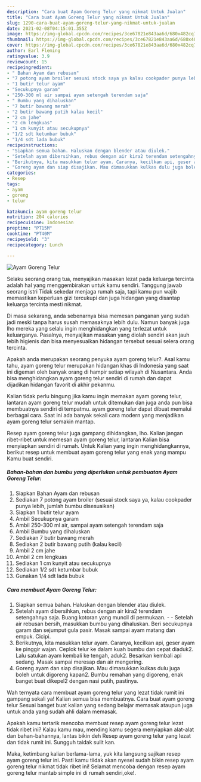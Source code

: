```yaml
---
description: "Cara buat Ayam Goreng Telur yang nikmat Untuk Jualan"
title: "Cara buat Ayam Goreng Telur yang nikmat Untuk Jualan"
slug: 1290-cara-buat-ayam-goreng-telur-yang-nikmat-untuk-jualan
date: 2021-02-08T04:15:01.355Z
image: https://img-global.cpcdn.com/recipes/3ce67821e843aa6d/680x482cq70/ayam-goreng-telur-foto-resep-utama.jpg
thumbnail: https://img-global.cpcdn.com/recipes/3ce67821e843aa6d/680x482cq70/ayam-goreng-telur-foto-resep-utama.jpg
cover: https://img-global.cpcdn.com/recipes/3ce67821e843aa6d/680x482cq70/ayam-goreng-telur-foto-resep-utama.jpg
author: Earl Fleming
ratingvalue: 3.9
reviewcount: 15
recipeingredient:
- " Bahan Ayam dan rebusan"
- "7 potong ayam broiler sesuai stock saya ya kalau cookpader punya lebih jumlah bumbu disesuaikan"
- "1 butir telur ayam"
- "Secukupnya garam"
- "250-300 ml air sampai ayam setengah terendam saja"
- " Bumbu yang dihaluskan"
- "7 butir bawang merah"
- "2 butir bawang putih kalau kecil"
- "2 cm jahe"
- "2 cm lengkuas"
- "1 cm kunyit atau secukupnya"
- "1/2 sdt ketumbar bubuk"
- "1/4 sdt lada bubuk"
recipeinstructions:
- "Siapkan semua bahan. Haluskan dengan blender atau diulek."
- "Setelah ayam dibersihkan, rebus dengan air kira2 terendam setengahnya saja. Buang kotoran yang muncil di permukaan. - Setelah air rebusan bersih, masukkan bumbu yang dihaluskan. Beri secukupnya garam dan sejumput gula pasir. Masak sampai ayam matang dan empuk. Cicipi."
- "Berikutnya, kita masukkan telur ayam. Caranya, kecilkan api, geser ayam ke pinggir wajan. Ceplok telur ke dalam kuah bumbu dan cepat diaduk2. Lalu satukan ayam kembali ke tengah, aduk2. Besarkan kembali api sedang. Masak sampai meresap dan air mengering."
- "Goreng ayam dan siap disajikan. Mau dimasukkan kulkas dulu juga boleh untuk digoreng kapan2. Bumbu remahan yang digoreng, enak banget buat dikepel2 dengan nasi putih, pastinya."
categories:
- Resep
tags:
- ayam
- goreng
- telur

katakunci: ayam goreng telur 
nutrition: 204 calories
recipecuisine: Indonesian
preptime: "PT15M"
cooktime: "PT40M"
recipeyield: "3"
recipecategory: Lunch

---
```



![Ayam Goreng Telur](https://img-global.cpcdn.com/recipes/3ce67821e843aa6d/680x482cq70/ayam-goreng-telur-foto-resep-utama.jpg)

Selaku seorang orang tua, menyajikan masakan lezat pada keluarga tercinta adalah hal yang menggembirakan untuk kamu sendiri. Tanggung jawab seorang istri Tidak sekedar menjaga rumah saja, tapi kamu pun wajib memastikan keperluan gizi tercukupi dan juga hidangan yang disantap keluarga tercinta mesti nikmat.

Di masa  sekarang, anda sebenarnya bisa memesan panganan yang sudah jadi meski tanpa harus susah memasaknya lebih dulu. Namun banyak juga lho mereka yang selalu ingin menghidangkan yang terlezat untuk keluarganya. Pasalnya, menyajikan masakan yang diolah sendiri akan jauh lebih higienis dan bisa menyesuaikan hidangan tersebut sesuai selera orang tercinta. 



Apakah anda merupakan seorang penyuka ayam goreng telur?. Asal kamu tahu, ayam goreng telur merupakan hidangan khas di Indonesia yang saat ini digemari oleh banyak orang di hampir setiap wilayah di Nusantara. Anda bisa menghidangkan ayam goreng telur sendiri di rumah dan dapat dijadikan hidangan favorit di akhir pekanmu.

Kalian tidak perlu bingung jika kamu ingin memakan ayam goreng telur, lantaran ayam goreng telur mudah untuk ditemukan dan juga anda pun bisa membuatnya sendiri di tempatmu. ayam goreng telur dapat dibuat memalui berbagai cara. Saat ini ada banyak sekali cara modern yang menjadikan ayam goreng telur semakin mantap.

Resep ayam goreng telur juga gampang dihidangkan, lho. Kalian jangan ribet-ribet untuk memesan ayam goreng telur, lantaran Kalian bisa menyiapkan sendiri di rumah. Untuk Kalian yang ingin menghidangkannya, berikut resep untuk membuat ayam goreng telur yang enak yang mampu Kamu buat sendiri.

<!--inarticleads1-->

##### Bahan-bahan dan bumbu yang diperlukan untuk pembuatan Ayam Goreng Telur:

1. Siapkan  Bahan Ayam dan rebusan
1. Sediakan 7 potong ayam broiler (sesuai stock saya ya, kalau cookpader punya lebih, jumlah bumbu disesuaikan)
1. Siapkan 1 butir telur ayam
1. Ambil Secukupnya garam
1. Ambil 250-300 ml air, sampai ayam setengah terendam saja
1. Ambil  Bumbu yang dihaluskan
1. Sediakan 7 butir bawang merah
1. Sediakan 2 butir bawang putih (kalau kecil)
1. Ambil 2 cm jahe
1. Ambil 2 cm lengkuas
1. Sediakan 1 cm kunyit atau secukupnya
1. Sediakan 1/2 sdt ketumbar bubuk
1. Gunakan 1/4 sdt lada bubuk




<!--inarticleads2-->

##### Cara membuat Ayam Goreng Telur:

1. Siapkan semua bahan. Haluskan dengan blender atau diulek.
1. Setelah ayam dibersihkan, rebus dengan air kira2 terendam setengahnya saja. Buang kotoran yang muncil di permukaan. - - Setelah air rebusan bersih, masukkan bumbu yang dihaluskan. Beri secukupnya garam dan sejumput gula pasir. Masak sampai ayam matang dan empuk. Cicipi.
1. Berikutnya, kita masukkan telur ayam. Caranya, kecilkan api, geser ayam ke pinggir wajan. Ceplok telur ke dalam kuah bumbu dan cepat diaduk2. Lalu satukan ayam kembali ke tengah, aduk2. Besarkan kembali api sedang. Masak sampai meresap dan air mengering.
1. Goreng ayam dan siap disajikan. Mau dimasukkan kulkas dulu juga boleh untuk digoreng kapan2. Bumbu remahan yang digoreng, enak banget buat dikepel2 dengan nasi putih, pastinya.




Wah ternyata cara membuat ayam goreng telur yang lezat tidak rumit ini gampang sekali ya! Kalian semua bisa membuatnya. Cara buat ayam goreng telur Sesuai banget buat kalian yang sedang belajar memasak ataupun juga untuk anda yang sudah ahli dalam memasak.

Apakah kamu tertarik mencoba membuat resep ayam goreng telur lezat tidak ribet ini? Kalau kamu mau, mending kamu segera menyiapkan alat-alat dan bahan-bahannya, lantas bikin deh Resep ayam goreng telur yang lezat dan tidak rumit ini. Sungguh taidak sulit kan. 

Maka, ketimbang kalian berlama-lama, yuk kita langsung sajikan resep ayam goreng telur ini. Pasti kamu tiidak akan nyesel sudah bikin resep ayam goreng telur nikmat tidak ribet ini! Selamat mencoba dengan resep ayam goreng telur mantab simple ini di rumah sendiri,oke!.

